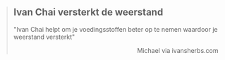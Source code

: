 ><h2>Ivan Chai versterkt de weerstand</h2>
>
>"Ivan Chai helpt om je voedingsstoffen beter op te nemen waardoor je weerstand versterkt"
>
> <p style="text-align: right">Michael via ivansherbs.com</p>
